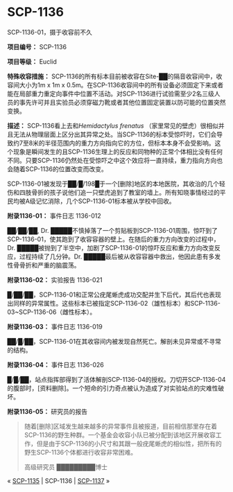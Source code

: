 # SCP-1136
                        




SCP-1136-01，摄于收容前不久



**项目编号：** SCP-1136

**项目等级：** Euclid

**特殊收容措施：** SCP-1136的所有标本目前被收容在Site-██的隔音收容间中，收容间大小为1m x 1m x 0.5m。在SCP-1136收容间中的所有设备必须固定下来或者能在局部重力重定向事件中位置不活动。对SCP-1136进行试验需至少2名三级人员的事先许可并且实验员必须穿磁力靴或者其他位置固定装置以防可能的位置突然变换。

**描述：** SCP-1136看上去和*Hemidactylus frenatus* （家里常见的壁虎）很相似并且无法从物理层面上区分出其异常之处。当SCP-1136的标本受惊吓时，它们会导致约7至8米的半径范围内的重力方向指向它的方位，但标本本身不会受影响。这个现象是瞬间发生的且SCP-1136生理上的反应和同物种的正常个体相比没有任何不同。只要SCP-1136仍然处在受惊吓之中这个效应将一直持续，重力指向方向也会随着SCP-1136的位置改变而改变。

SCP-1136-01被发现于██/█/198█于一个[删除]地区的本地医院，其收治的几个轻伤和四肢骨折的孩子说他们追一只壁虎追到了教室的墙上。所有知晓事情经过的平民均被A级记忆消除，几个SCP-1136-01标本被从学校中回收。

**附录1136-01：** 事件日志 1136-012

██/██/██, Dr. █████不慎掉落了一个剪贴板到SCP-1136-01周围，惊吓到了SCP-1136-01，使其跑到了收容容器的壁上。在随后的重力方向改变的过程中，Dr. █████被抛到了半空中，加剧了SCP-1136-01的惊吓反应和重力方向改变反应，过程持续了几分钟。Dr. █████最后被从收容容器中救出，他因此患有多发性骨骨折和严重的脑震荡。

**附录1136-02：** 实验报告 1136-021

█/██/██，SCP-1136-01和正常公疣尾蜥虎成功交配并生下后代，其后代也表现出同样的异常属性。这些标本已被指定SCP-1136-02（雄性标本）和SCP-1136-03~SCP-1136-06（雌性标本）。

**附录1136-03：** 事件日志 1136-019

██/█/██，SCP-1136-01在其收容间内被发现自然死亡。解剖未见异常或不寻常的结构。

**附录1136-04：** 事件日志 1136-026

█/█/██，站点指挥部得到了活体解剖SCP-1136-04的授权。刀切开SCP-1136-04的腹部时，[资料删除]。一个短命的引力奇点被认为造成了对实验站点的灾难性破坏。

**附录1136-05：** 研究员的报告


> 随着[删除]区域发生越来越多的异常事件且被报道，目前相信那里存在着SCP-1136的野生种群。一个基金会收容小队已被分配到该地区开展收容工作，但是由于SCP-1136的小尺寸和其跟一般疣尾蜥虎的相似性，把所有的野生SCP-1136个体都进行收容非常困难。
> 
> 高级研究员
█████████博士
> 



« [SCP-1135](/scp-1135) | SCP-1136 | [SCP-1137](/scp-1137) »





                    